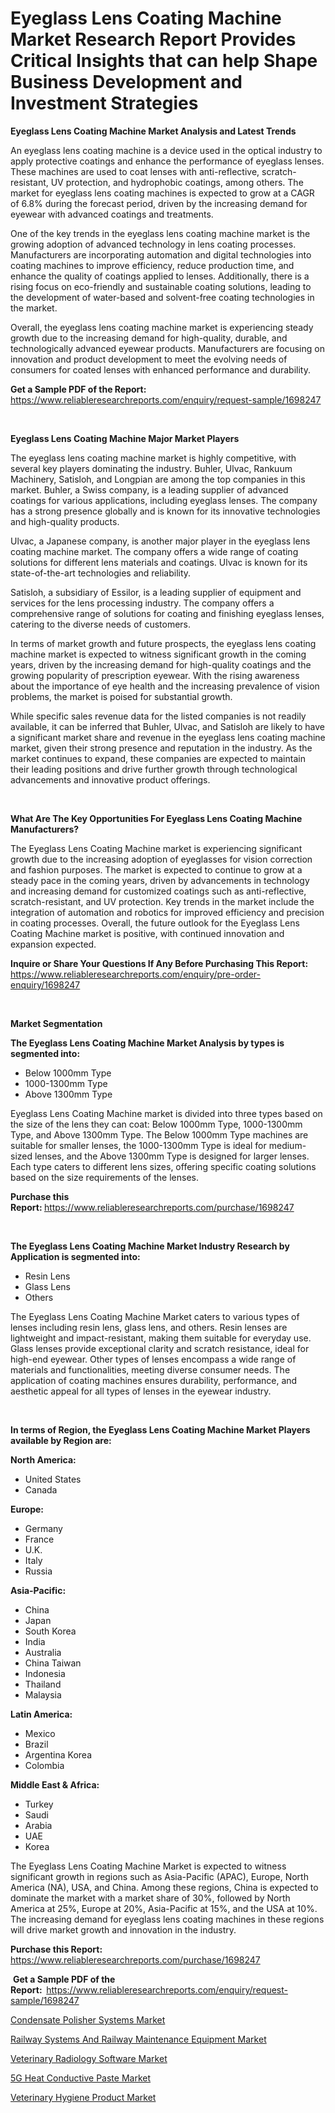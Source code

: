 <p><h1>Eyeglass Lens Coating Machine Market Research Report Provides Critical Insights that can help Shape Business Development and Investment Strategies</h1></p><p><strong>Eyeglass Lens Coating Machine Market Analysis and Latest Trends</strong></p>
<p><p>An eyeglass lens coating machine is a device used in the optical industry to apply protective coatings and enhance the performance of eyeglass lenses. These machines are used to coat lenses with anti-reflective, scratch-resistant, UV protection, and hydrophobic coatings, among others. The market for eyeglass lens coating machines is expected to grow at a CAGR of 6.8% during the forecast period, driven by the increasing demand for eyewear with advanced coatings and treatments. </p><p>One of the key trends in the eyeglass lens coating machine market is the growing adoption of advanced technology in lens coating processes. Manufacturers are incorporating automation and digital technologies into coating machines to improve efficiency, reduce production time, and enhance the quality of coatings applied to lenses. Additionally, there is a rising focus on eco-friendly and sustainable coating solutions, leading to the development of water-based and solvent-free coating technologies in the market.</p><p>Overall, the eyeglass lens coating machine market is experiencing steady growth due to the increasing demand for high-quality, durable, and technologically advanced eyewear products. Manufacturers are focusing on innovation and product development to meet the evolving needs of consumers for coated lenses with enhanced performance and durability.</p></p>
<p><strong>Get a Sample PDF of the Report:&nbsp;</strong> <a href="https://www.reliableresearchreports.com/enquiry/request-sample/1698247">https://www.reliableresearchreports.com/enquiry/request-sample/1698247</a></p>
<p>&nbsp;</p>
<p><strong>Eyeglass Lens Coating Machine Major Market Players</strong></p>
<p><p>The eyeglass lens coating machine market is highly competitive, with several key players dominating the industry. Buhler, Ulvac, Rankuum Machinery, Satisloh, and Longpian are among the top companies in this market. Buhler, a Swiss company, is a leading supplier of advanced coatings for various applications, including eyeglass lenses. The company has a strong presence globally and is known for its innovative technologies and high-quality products.</p><p>Ulvac, a Japanese company, is another major player in the eyeglass lens coating machine market. The company offers a wide range of coating solutions for different lens materials and coatings. Ulvac is known for its state-of-the-art technologies and reliability.</p><p>Satisloh, a subsidiary of Essilor, is a leading supplier of equipment and services for the lens processing industry. The company offers a comprehensive range of solutions for coating and finishing eyeglass lenses, catering to the diverse needs of customers.</p><p>In terms of market growth and future prospects, the eyeglass lens coating machine market is expected to witness significant growth in the coming years, driven by the increasing demand for high-quality coatings and the growing popularity of prescription eyewear. With the rising awareness about the importance of eye health and the increasing prevalence of vision problems, the market is poised for substantial growth.</p><p>While specific sales revenue data for the listed companies is not readily available, it can be inferred that Buhler, Ulvac, and Satisloh are likely to have a significant market share and revenue in the eyeglass lens coating machine market, given their strong presence and reputation in the industry. As the market continues to expand, these companies are expected to maintain their leading positions and drive further growth through technological advancements and innovative product offerings.</p></p>
<p>&nbsp;</p>
<p><strong>What Are The Key Opportunities For Eyeglass Lens Coating Machine Manufacturers?</strong></p>
<p><p>The Eyeglass Lens Coating Machine market is experiencing significant growth due to the increasing adoption of eyeglasses for vision correction and fashion purposes. The market is expected to continue to grow at a steady pace in the coming years, driven by advancements in technology and increasing demand for customized coatings such as anti-reflective, scratch-resistant, and UV protection. Key trends in the market include the integration of automation and robotics for improved efficiency and precision in coating processes. Overall, the future outlook for the Eyeglass Lens Coating Machine market is positive, with continued innovation and expansion expected.</p></p>
<p><strong>Inquire or Share Your Questions If Any Before Purchasing This Report:</strong> <a href="https://www.reliableresearchreports.com/enquiry/pre-order-enquiry/1698247">https://www.reliableresearchreports.com/enquiry/pre-order-enquiry/1698247</a></p>
<p>&nbsp;</p>
<p><strong>Market Segmentation</strong></p>
<p><strong>The Eyeglass Lens Coating Machine Market Analysis by types is segmented into:</strong></p>
<p><ul><li>Below 1000mm Type</li><li>1000-1300mm Type</li><li>Above 1300mm Type</li></ul></p>
<p><p>Eyeglass Lens Coating Machine market is divided into three types based on the size of the lens they can coat: Below 1000mm Type, 1000-1300mm Type, and Above 1300mm Type. The Below 1000mm Type machines are suitable for smaller lenses, the 1000-1300mm Type is ideal for medium-sized lenses, and the Above 1300mm Type is designed for larger lenses. Each type caters to different lens sizes, offering specific coating solutions based on the size requirements of the lenses.</p></p>
<p><strong>Purchase this Report:&nbsp;</strong><a href="https://www.reliableresearchreports.com/purchase/1698247">https://www.reliableresearchreports.com/purchase/1698247</a></p>
<p>&nbsp;</p>
<p><strong>The Eyeglass Lens Coating Machine Market Industry Research by Application is segmented into:</strong></p>
<p><ul><li>Resin Lens</li><li>Glass Lens</li><li>Others</li></ul></p>
<p><p>The Eyeglass Lens Coating Machine Market caters to various types of lenses including resin lens, glass lens, and others. Resin lenses are lightweight and impact-resistant, making them suitable for everyday use. Glass lenses provide exceptional clarity and scratch resistance, ideal for high-end eyewear. Other types of lenses encompass a wide range of materials and functionalities, meeting diverse consumer needs. The application of coating machines ensures durability, performance, and aesthetic appeal for all types of lenses in the eyewear industry.</p></p>
<p>&nbsp;</p>
<p><strong>In terms of Region, the Eyeglass Lens Coating Machine Market Players available by Region are:</strong></p>
<p>
    <p> <strong> North America: </strong>
        <ul>
            <li>United States</li>
            <li>Canada</li>
        </ul>
        </p> 
    <p> <strong> Europe: </strong>
        <ul>
            <li>Germany</li>
            <li>France</li>
            <li>U.K.</li>
            <li>Italy</li>
            <li>Russia</li>
        </ul>
        </p> 
    <p> <strong> Asia-Pacific: </strong>
        <ul>
            <li>China</li>
            <li>Japan</li>
            <li>South Korea</li>
            <li>India</li>
            <li>Australia</li>
            <li>China Taiwan</li>
            <li>Indonesia</li>
            <li>Thailand</li>
            <li>Malaysia</li>
        </ul>
        </p> 
    <p> <strong> Latin America: </strong>
        <ul>
            <li>Mexico</li>
            <li>Brazil</li>
            <li>Argentina Korea</li>
            <li>Colombia</li>
        </ul>
        </p> 
    <p> <strong> Middle East & Africa: </strong>
        <ul>
            <li>Turkey</li>
            <li>Saudi</li>
            <li>Arabia</li>
            <li>UAE</li>
            <li>Korea</li>
        </ul>
    </p>
    </p>
<p><p>The Eyeglass Lens Coating Machine Market is expected to witness significant growth in regions such as Asia-Pacific (APAC), Europe, North America (NA), USA, and China. Among these regions, China is expected to dominate the market with a market share of 30%, followed by North America at 25%, Europe at 20%, Asia-Pacific at 15%, and the USA at 10%. The increasing demand for eyeglass lens coating machines in these regions will drive market growth and innovation in the industry.</p></p>
<p><strong>Purchase this Report: </strong><a href="https://www.reliableresearchreports.com/purchase/1698247">https://www.reliableresearchreports.com/purchase/1698247</a></p>
<p>&nbsp;<strong>Get a Sample PDF of the Report:&nbsp;&nbsp;</strong><a href="https://www.reliableresearchreports.com/enquiry/request-sample/1698247">https://www.reliableresearchreports.com/enquiry/request-sample/1698247</a></p>
<p><strong></strong></p>
<p><p><a href="https://medium.com/@gracemoreno2019/decoding-condensate-polisher-systems-market-metrics-market-share-trends-and-growth-patterns-af175b31e6d2">Condensate Polisher Systems Market</a></p><p><a href="https://medium.com/@dianeharris83/railway-systems-and-railway-maintenance-equipment-market-the-key-to-successful-business-strategy-2262cdb9e10b">Railway Systems And Railway Maintenance Equipment Market</a></p><p><a href="https://medium.com/@dianeharris83/analyzing-veterinary-radiology-software-market-global-industry-perspective-and-forecast-2024-to-690b4d8d22ed">Veterinary Radiology Software Market</a></p><p><a href="https://medium.com/@doriscampbell78/5g-heat-conductive-paste-market-comprehensive-assessment-by-type-application-and-geography-bb25e604a5da">5G Heat Conductive Paste Market</a></p><p><a href="https://medium.com/@dianeharris83/veterinary-hygiene-product-market-size-and-market-trends-complete-industry-overview-2024-to-2031-9f90b3168e3c">Veterinary Hygiene Product Market</a></p></p>